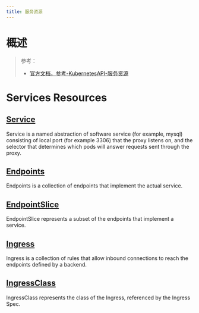 ```yaml
---
title: 服务资源
---
```


# 概述

> 参考：
> - [官方文档，参考-KubernetesAPI-服务资源](https://kubernetes.io/docs/reference/kubernetes-api/service-resources/)

# Services Resources

## [Service](https://kubernetes.io/docs/reference/kubernetes-api/service-resources/service-v1/)

Service is a named abstraction of software service (for example, mysql) consisting of local port (for example 3306) that the proxy listens on, and the selector that determines which pods will answer requests sent through the proxy.

## [Endpoints](https://kubernetes.io/docs/reference/kubernetes-api/service-resources/endpoints-v1/)

Endpoints is a collection of endpoints that implement the actual service.

## [EndpointSlice](https://kubernetes.io/docs/reference/kubernetes-api/service-resources/endpoint-slice-v1/)

EndpointSlice represents a subset of the endpoints that implement a service.

## [Ingress](https://kubernetes.io/docs/reference/kubernetes-api/service-resources/ingress-v1/)

Ingress is a collection of rules that allow inbound connections to reach the endpoints defined by a backend.

## [IngressClass](https://kubernetes.io/docs/reference/kubernetes-api/service-resources/ingress-class-v1/)

IngressClass represents the class of the Ingress, referenced by the Ingress Spec.
